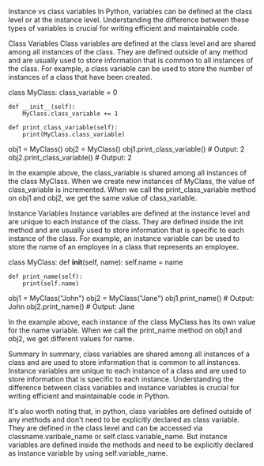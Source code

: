 Instance vs class variables
In Python, variables can be defined at the class level or at the instance level. Understanding the difference between these types of variables is crucial for writing efficient and maintainable code.

Class Variables
Class variables are defined at the class level and are shared among all instances of the class. They are defined outside of any method and are usually used to store information that is common to all instances of the class. For example, a class variable can be used to store the number of instances of a class that have been created.

class MyClass:
    class_variable = 0
    
    def __init__(self):
        MyClass.class_variable += 1
        
    def print_class_variable(self):
        print(MyClass.class_variable)
        
obj1 = MyClass()
obj2 = MyClass()
obj1.print_class_variable() # Output: 2
obj2.print_class_variable() # Output: 2

In the example above, the class_variable is shared among all instances of the class MyClass. When we create new instances of MyClass, the value of class_variable is incremented. When we call the print_class_variable method on obj1 and obj2, we get the same value of class_variable.

Instance Variables
Instance variables are defined at the instance level and are unique to each instance of the class. They are defined inside the init method and are usually used to store information that is specific to each instance of the class. For example, an instance variable can be used to store the name of an employee in a class that represents an employee.

class MyClass:
    def __init__(self, name):
        self.name = name
        
    def print_name(self):
        print(self.name)
obj1 = MyClass("John")
obj2 = MyClass("Jane")
obj1.print_name() # Output: John
obj2.print_name() # Output: Jane

In the example above, each instance of the class MyClass has its own value for the name variable. When we call the print_name method on obj1 and obj2, we get different values for name.

Summary
In summary, class variables are shared among all instances of a class and are used to store information that is common to all instances. Instance variables are unique to each instance of a class and are used to store information that is specific to each instance. Understanding the difference between class variables and instance variables is crucial for writing efficient and maintainable code in Python.

It's also worth noting that, in python, class variables are defined outside of any methods and don't need to be explicitly declared as class variable. They are defined in the class level and can be accessed via classname.varibale_name or self.class.variable_name. But instance variables are defined inside the methods and need to be explicitly declared as instance variable by using self.variable_name.